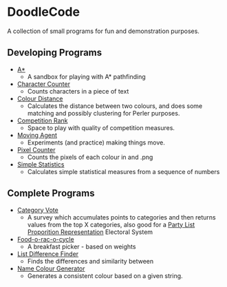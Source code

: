 # DoodleCode
A collection of small programs for fun and demonstration purposes.

## Developing Programs 
* [A*](https://github.com/tjkendon/DoodleCode/tree/main/AStar)
   * A sandbox for playing with A* pathfinding 
* [Character Counter](https://github.com/tjkendon/DoodleCode/tree/main/CharacterCount)
   * Counts characters in a piece of text
* [Colour Distance](https://github.com/tjkendon/DoodleCode/tree/main/ColourDistance)
   * Calculates the distance between two colours, and does some matching and possibly clustering for Perler purposes.
* [Competition Rank](https://github.com/tjkendon/DoodleCode/tree/main/CompetitionRank)
   * Space to play with quality of competition measures.  
* [Moving Agent](https://github.com/tjkendon/DoodleCode/tree/main/MovingAgent)
   * Experiments (and practice) making things move.
* [Pixel Counter](https://github.com/tjkendon/DoodleCode/tree/main/PixelCount)
   * Counts the pixels of each colour in and .png
* [Simple Statistics](https://github.com/tjkendon/DoodleCode/blob/main/SimpleStatistics/stats.py)
   * Calculates simple statistical measures from a sequence of numbers     

## Complete Programs
* [Category Vote](https://github.com/tjkendon/DoodleCode/tree/main/CategoryVote)
   * A survey which accumulates points to categories and then returns values from the top X categories, also good for a [Party List Proporition 
Representation](https://en.wikipedia.org/wiki/Party-list_proportional_representation) Electoral System 
* [Food-o-rac-o-cycle](https://github.com/tjkendon/DoodleCode/tree/main/Food-o-Rac-o-Cycle)
   * A breakfast picker - based on weights 
* [List Difference Finder](https://github.com/tjkendon/DoodleCode/tree/main/ListDifferenceFinder)
  * Finds the differences and similarity between
* [Name Colour Generator](https://github.com/tjkendon/DoodleCode/tree/main/NameColour)
   * Generates a consistent colour based on a given string.

